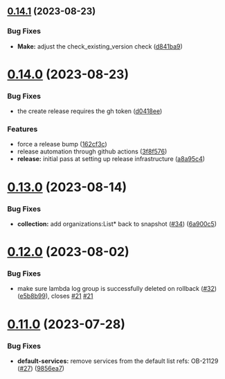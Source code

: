 ## [0.14.1](https://github.com/hutchic-observe-meta/cloudformation-aws-collection/compare/v0.14.0...v0.14.1) (2023-08-23)


### Bug Fixes

* **Make:** adjust the check_existing_version check ([d841ba9](https://github.com/hutchic-observe-meta/cloudformation-aws-collection/commit/d841ba9b748ff004b2ac19311db669294161032f))



# [0.14.0](https://github.com/hutchic-observe-meta/cloudformation-aws-collection/compare/v0.13.0...v0.14.0) (2023-08-23)


### Bug Fixes

* the create release requires the gh token ([d0418ee](https://github.com/hutchic-observe-meta/cloudformation-aws-collection/commit/d0418eeb1b13214d53e3cdd65f2d69a47c59d983))


### Features

* force a release bump ([162cf3c](https://github.com/hutchic-observe-meta/cloudformation-aws-collection/commit/162cf3cb084598eb360a98edb3e6e577e5f819ad))
* release automation through github actions ([3f8f576](https://github.com/hutchic-observe-meta/cloudformation-aws-collection/commit/3f8f576391734425ceb43fc59edf4465a037c53a))
* **release:** initial pass at setting up release infrastructure ([a8a95c4](https://github.com/hutchic-observe-meta/cloudformation-aws-collection/commit/a8a95c4256bf90df83f6e843092894c0e874b3d9))



# [0.13.0](https://github.com/hutchic-observe-meta/cloudformation-aws-collection/compare/v0.12.0...v0.13.0) (2023-08-14)


### Bug Fixes

* **collection:** add organizations:List* back to snapshot ([#34](https://github.com/hutchic-observe-meta/cloudformation-aws-collection/issues/34)) ([6a900c5](https://github.com/hutchic-observe-meta/cloudformation-aws-collection/commit/6a900c501bbf4a9aa179a4ebaac417ea90a402ad))



# [0.12.0](https://github.com/hutchic-observe-meta/cloudformation-aws-collection/compare/v0.11.0...v0.12.0) (2023-08-02)


### Bug Fixes

* make sure lambda log group is successfully deleted on rollback ([#32](https://github.com/hutchic-observe-meta/cloudformation-aws-collection/issues/32)) ([e5b8b99](https://github.com/hutchic-observe-meta/cloudformation-aws-collection/commit/e5b8b99ace7e3b1d8507d5953f3fdf8e6d6e0aeb)), closes [#21](https://github.com/hutchic-observe-meta/cloudformation-aws-collection/issues/21) [#21](https://github.com/hutchic-observe-meta/cloudformation-aws-collection/issues/21)



# [0.11.0](https://github.com/hutchic-observe-meta/cloudformation-aws-collection/compare/v0.10.0...v0.11.0) (2023-07-28)


### Bug Fixes

* **default-services:** remove services from the default list refs: OB-21129 ([#27](https://github.com/hutchic-observe-meta/cloudformation-aws-collection/issues/27)) ([9856ea7](https://github.com/hutchic-observe-meta/cloudformation-aws-collection/commit/9856ea7f9bea88f6c96f9f778da5d3917aaccb96))



